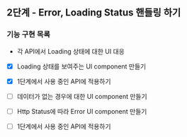 ## 2단계 - Error, Loading Status 핸들링 하기

### 기능 구현 목록
- 각 API에서 Loading 상태에 대한 UI 대응
- [x] Loading 상태를 보여주는 UI component 만들기
- [x] 1단계에서 사용 중인 API에 적용하기

- [ ] 데이터가 없는 경우에 대한 UI component 만들기
- [ ] Http Status에 따라 Error UI component 만들기
- [ ] 1단계에서 사용 중인 API에 적용하기